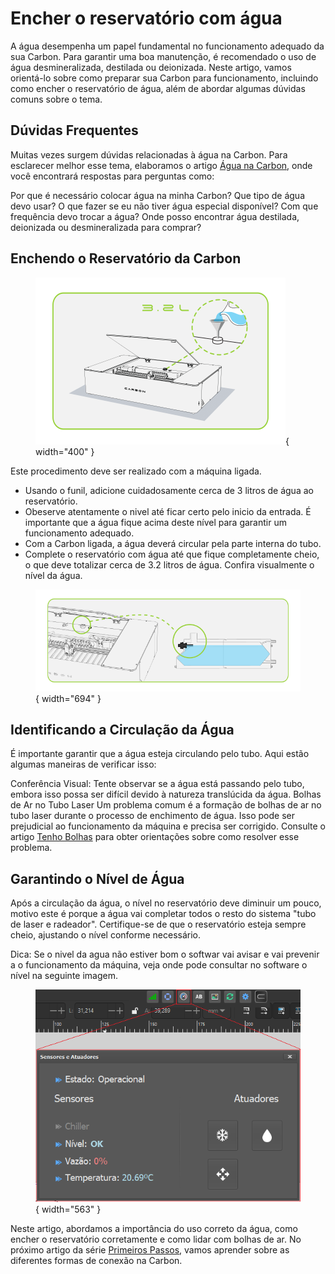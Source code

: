 # Encher o reservatório com água

A água desempenha um papel fundamental no funcionamento adequado da sua Carbon. Para garantir uma boa manutenção, é recomendado o uso de água desmineralizada, destilada ou deionizada. Neste artigo, vamos orientá-lo sobre como preparar sua Carbon para funcionamento, incluindo como encher o reservatório de água, além de abordar algumas dúvidas comuns sobre o tema.

## Dúvidas Frequentes

Muitas vezes surgem dúvidas relacionadas à água na Carbon. Para esclarecer melhor esse tema, elaboramos o artigo [Água na Carbon], onde você encontrará respostas para perguntas como:

[Água na Carbon]: https://gadgetpluskdb.github.io/Carbon-FAQS/manuten%C3%A7%C3%A3o/%C3%A1gua/agua-na-carbon/

Por que é necessário colocar água na minha Carbon?
Que tipo de água devo usar?
O que fazer se eu não tiver água especial disponível?
Com que frequência devo trocar a água?
Onde posso encontrar água destilada, deionizada ou desmineralizada para comprar?
<!--
Você pode conferir o vídeo abaixo sobre como encher o reservatório da máquina:
-->

## Enchendo o Reservatório da Carbon

<figure markdown="span">

  ![](../images/ImgManual_18.png){ width="400" }
  <figcaption></figcaption>

</figure>

Este procedimento deve ser realizado com a máquina ligada.

* Usando o funil, adicione cuidadosamente cerca de 3 litros de água ao reservatório.
* Obeserve atentamente o nivel até ficar certo pelo inicio da entrada. É importante que a água fique acima deste nível para garantir um funcionamento adequado.
* Com a Carbon ligada, a água deverá circular pela parte interna do tubo.
* Complete o reservatório com água até que fique completamente cheio, o que deve totalizar cerca de 3.2 litros de água. Confira visualmente o nível da água.

<figure markdown="span">

  ![](../images/ImgManual_19.png){ width="694" }
  <figcaption></figcaption>

</figure>

## Identificando a Circulação da Água

É importante garantir que a água esteja circulando pelo tubo. Aqui estão algumas maneiras de verificar isso:

Conferência Visual: Tente observar se a água está passando pelo tubo, embora isso possa ser difícil devido à natureza translúcida da água.
Bolhas de Ar no Tubo Laser
Um problema comum é a formação de bolhas de ar no tubo laser durante o processo de enchimento de água. Isso pode ser prejudicial ao funcionamento da máquina e precisa ser corrigido. Consulte o artigo [Tenho Bolhas] para obter orientações sobre como resolver esse problema.

[Tenho Bolhas]: https://gadgetpluskdb.github.io/Carbon-FAQS/manuten%C3%A7%C3%A3o/%C3%A1gua/tenho-bolhas/

## Garantindo o Nível de Água

Após a circulação da água, o nível no reservatório deve diminuir um pouco, motivo este é porque a água vai completar todos o resto do sistema "tubo de laser e radeador". Certifique-se de que o reservatório esteja sempre cheio, ajustando o nível conforme necessário.

Dica:
  Se o nivel da agua não estiver bom o softwar vai avisar e vai prevenir a o funcionamento da máquina, veja onde pode consultar no software o nível na seguinte imagem.

<figure markdown="span">

  ![](../images/ImgManual23.png){ width="563" }
  <figcaption></figcaption>

</figure>

Neste artigo, abordamos a importância do uso correto da água, como encher o reservatório corretamente e como lidar com bolhas de ar. No próximo artigo da série [Primeiros Passos], vamos aprender sobre as diferentes formas de conexão na Carbon.

[Primeiros Passos]: https://gadgetpluskdb.github.io/Carbon-FAQS/manual/primeiros-passos/instalar-carbon/